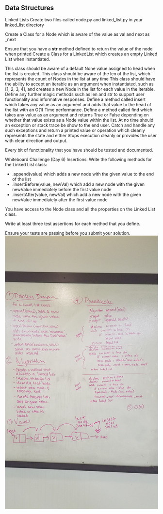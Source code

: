 ## Data Structures
Linked Lists
Create two files called node.py and linked_list.py in your linked_list directory

Create a Class for a Node which is aware of the value as val and next as _next

Ensure that you have a __str__ method defined to return the value of the node when printed
Create a Class for a LinkedList which creates an empty Linked List when instantiated.

This class should be aware of a default None value assigned to head when the list is created.
This class should be aware of the len of the list, which represents the count of Nodes in the list at any time
This class should have the ability to accept an iterable as an argument when instantiated, such as [1, 2, 3, 4], and creates a new Node in the list for each value in the iterable.
Define any further magic methods such as len and str to support user functionality and informative responses.
Define a method called insert which takes any value as an argument and adds that value to the head of the list with an O(1) Time performance.
Define a method called find which takes any value as an argument and returns True or False depending on whether that value exists as a Node value within the list.
At no time should an exception or stack trace be show to the end user. Catch and handle any such exceptions and return a printed value or operation which cleanly represents the state and either Stops execution cleanly or provides the user with clear direction and output.

Every bit of functionality that you have should be tested and documented.


Whiteboard Challenge (Day 6) Insertions:
Write the following methods for the Linked List class:
- .append(value) which adds a new node with the given value to the end of the list
- .insertBefore(value, newVal) which add a new node with the given newValue immediately before the first value node
- .insertAfter(value, newVal) which add a new node with the given newValue immediately after the first value node

You have access to the Node class and all the properties on the Linked List class.

Write at least three test assertions for each method that you define.

Ensure your tests are passing before you submit your solution.
![whiteboard](../../assets/ll_insertions.jpg)
